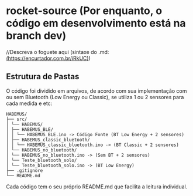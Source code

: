 # rocket-source (Por enquanto, o código em desenvolvimento está na branch dev)
//Descreva o foguete aqui (sintaxe do .md: [(https://encurtador.com.br/iRkUC)](https://encurtador.com.br/iRkUC))

## Estrutura de Pastas
O código foi dividido em arquivos, de acordo com sua implementação com ou sem Bluetooth (Low Energy ou Classic), se utiliza 1 ou 2 sensores para cada medida e etc:

    HABEMUS/
    ├── src/
    │ └── HABEMUS/
    │ ├── HABEMUS_BLE/ 
    │ │ └── HABEMUS_BLE.ino -> Código Fonte (BT Low Energy + 2 sensores)
    │ ├── HABEMUS_classic_bluetooth/
    │ │ └── HABEMUS_classic_bluetooth.ino -> (BT Classic + 2 sensores)
    │ └── HABEMUS_no_bluetooth/
    │ └── HABEMUS_no_bluetooth.ino -> (Sem BT + 2 sensores)
    │ └── Teste_bluetooth_solo/
    │ └── Teste_bluetooth_solo.ino -> (BT Low Energy)
    ├── .gitignore
    └── README.md

Cada código tem o seu próprio README.md que facilita a leitura individual.